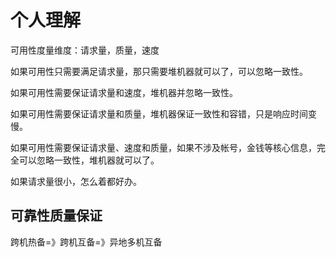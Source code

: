 
个人理解
===========================
可用性度量维度：请求量，质量，速度

如果可用性只需要满足请求量，那只需要堆机器就可以了，可以忽略一致性。

如果可用性需要保证请求量和速度，堆机器并忽略一致性。

如果可用性需要保证请求量和质量，堆机器保证一致性和容错，只是响应时间变慢。

如果可用性需要保证请求量、速度和质量，如果不涉及帐号，金钱等核心信息，完全可以忽略一致性，堆机器就可以了。

如果请求量很小，怎么着都好办。




可靠性质量保证
------------------------
跨机热备=》跨机互备=》异地多机互备
